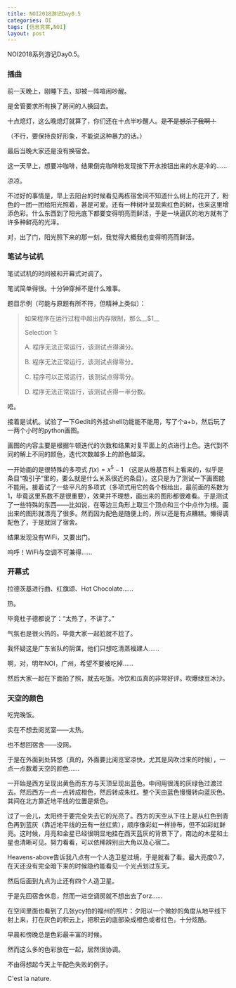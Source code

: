 ```yaml
---
title: NOI2018游记Day0.5
categories: OI
tags: [信息竞赛,NOI]
layout: post
---
```


NOI2018系列游记Day0.5。

### 插曲

前一天晚上，刚睡下去，却被一阵喧闹吵醒。

是舍管要求所有换了房间的人换回去。

十点熄灯，这么晚熄灯就算了，你们还在十点半吵醒人。<del>是不是想杀了我啊！</del>

（不行，要保持良好形象，不能说这种暴力的话。）

最后当晚大家还是没有换宿舍。

这一天早上，想要冲咖啡，结果倒完咖啡粉发现按下开水按钮出来的水是冷的……

凉凉。

不过好的事情是，早上去阳台的时候看见两栋宿舍间不知道什么树上的花开了，粉色的一团一团给阳光照着，甚是可爱。还有一种树叶呈现紫红色的树，也来这里增添色彩。什么东西到了阳光底下都要变得明亮而鲜活，于是一块逼仄的地方就有了许多种鲜亮的光泽。

对，出了门，阳光照下来的那一刻，我觉得大概我也变得明亮而鲜活。

### 笔试与试机

笔试试机的时间被和开幕式对调了。

笔试简单得很。十分钟穿掉不是什么难事。

题目示例（可能与原题有所不符，但精神上类似）：

> 如果程序在运行过程中超出内存限制，那么\_\_$1\_\_
>
> Selection 1:
>
> A. 程序无法正常运行，该测试点得满分。
>
> B. 程序无法正常运行，该测试点得零分。
>
> C. 程序可以正常运行，该测试点得零分。
>
> D. 程序无法正常运行，该测试点得一半分数。

唔。 

接着是试机。试验了一下Gedit的外挂shell功能能不能用，写了个a+b，然后玩了一两个小时的python画图。

画图的内容主要是根据牛顿迭代的次数和结果对复平面上的点进行上色。迭代到不同的解上不同的颜色，迭代次数越多上的颜色越深。

一开始画的是很特殊的多项式 $f(x)=x^5-1$ （这是从维基百科上看来的，似乎是条目“吸引子”里的，要么就是什么关系很近的条目）。这只是为了测试一下画图能不能用。接着试了一些平凡的多项式（多项式用它的各个根给出，最前面的系数为1，毕竟这里系数不是很重要），效果并不理想，画出来的图形都很难看。于是测试了一些特殊的东西——比如说，在等边三角形上取三个顶点和三个中点作为根。画出来的图形就漂亮了很多。然而因为配色是随便上的，所以还是有点糟糕。懒得调配色了，于是就回了宿舍。

结果发现没有WiFi，又要出门。

呜呼！WiFi与空调不可兼得……

### 开幕式

拉德茨基进行曲、红旗颂、Hot Chocolate……

热。

毕竟杜子德都说了：“太热了，不讲了。”

气氛也是很火热的。毕竟大家一起尬就不尬了。

我怀疑这是广东省队的阴谋，他们只想吃清蒸福建人……

啊，对，明年NOI，广州，希望不要被吃掉……

然后大家一起在下面拍了照，就去吃饭。冷饮和瓜真的非常好评。吹爆绿豆冰沙。

### 天空的颜色

吃完晚饭。

实在不想去阅览室——太热。

也不想回宿舍——没网。

于是在外面到处转悠（真的，外面要比阅览室凉快，尤其是风吹过来的时候），一点一点数着天空的颜色……

一开始是西方呈现出黄色而东方与天顶呈现出蓝色。中间用很浅的灰绿色过渡过去。然后西方一点一点转成橙色，然后转成朱红。整个天由蓝色慢慢转向蓝灰色。其间在北方靠近地平线的位置是紫色。

过了一会儿，太阳终于要完全失去它的光亮了。西方的天空从下往上是从红色到青色再到蓝灰（靠近地平线的云有一丝红紫），顺序像彩虹一样排布，但不如彩虹鲜亮。这时候，月亮和金星已经很明显地挂在西天蓝灰的背景下了，南边的木星和土星也清晰可见。努力看看，可以依稀辨别出大角以及心宿二。

Heavens-above告诉我八点有一个人造卫星过境，于是就看了看。最大亮度0.7，在天还没有完全暗下来的时候隐约能看见一个光点划过东天。

然后后面到九点为止还有四个人造卫星。

于是先回宿舍休息，然而一进空调房就不想出去了orz……

在空间里面也看到了几张ycy拍的福州的照片：夕阳以一个微妙的角度从地平线下射上来，打在灰色的积云上，把积云的底部染成橙色或者红色，十分炫酷。

早晨和傍晚总是色彩最丰富的时候。

然而这么多的色彩放在一起，居然很协调。

不由得想起今天上午配色失败的例子。

C'est la nature.